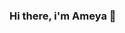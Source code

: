 ### Hi there, i'm Ameya 👋

<!--
**ameyavv/ameyavv** is a ✨ _special_ ✨ repository because its `README.md` (this file) appears on your GitHub profile.

Here are some ideas to get you started:

- 🔭 I’m interested in creating programs to accomplish/automate daily tasks efficiently.
- 🌱 I’m currently learning python
- 👯 I’m looking to collaborate on ...
- 📫 You can reach me at ameya.vaidya.1505@gmail.com
-->
